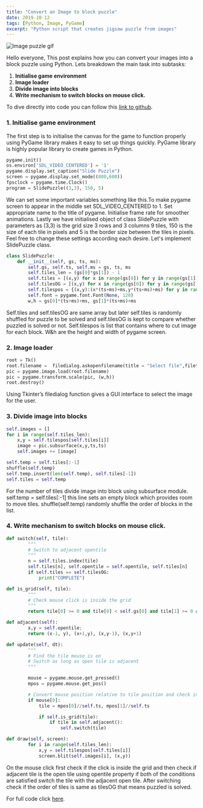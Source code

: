 ```yaml
---
title: "Convert an Image to block puzzle"
date: 2019-10-12
tags: [Python, Image, PyGame]
excerpt: "Python script that creates jigsaw puzzle from images"
---
```


<img src="{{ site.url }}{{ site.baseurl }}/images/puzzle/record.gif" alt="Image puzzle gif">

Hello everyone, This post explains how you can convert your images into a block puzzle using Python. Lets breakdown the main task into subtasks:
1. **Initialise game environment**
2. **Image loader**
3. **Divide image into blocks**
4. **Write mechanism to switch blocks on mouse click.**

To dive directly into code you can follow this [link to github](https://github.com/bhanga-manish/Image-Puzzle).


### 1. Initialise game environment

The first step is to initialise the canvas for the game to function properly using PyGame library makes it easy to set up things quickly. PyGame library is highly popular library to create games in Python.

```python
pygame.init()
os.environ['SDL_VIDEO_CENTERED'] = '1'
pygame.display.set_caption("Slide Puzzle")
screen = pygame.display.set_mode((800,600))
fpsclock = pygame.time.Clock()
program = SlidePuzzle((3,3), 150, 5)
```

We can set some important variables something like this.To make pygame screen to appear in the middle set SDL_VIDEO_CENTERED to 1. Set appropriate name to the title of pygame. Initialise frame rate for smoother animations. Lastly we have initialised object of class SlidePuzzle with parameters as (3,3) is the grid size 3 rows and 3 columns 9 tiles, 150 is the size of each tile in pixels and 5 is the border size between the tiles in pixels. Feel free to change these settings according each desire. Let's implement SlidePuzzle class.

```python
class SlidePuzzle:
    def __init__(self, gs, ts, ms):
        self.gs, self.ts, self.ms = gs, ts, ms
        self.tiles_len = (gs[0]*gs[1]) - 1
        self.tiles = [(x,y) for x in range(gs[0]) for y in range(gs[1])]
        self.tilesOG = [(x,y) for x in range(gs[0]) for y in range(gs[1])]    
        self.tilespos = {(x,y):(x*(ts+ms)+ms,y*(ts+ms)+ms) for y in range(gs[1]) for x in range(gs[0])}    
        self.font = pygame.font.Font(None, 120)    
        w,h = gs[0]*(ts+ms)+ms, gs[1]*(ts+ms)+ms
```

Self.tiles and self.tilesOG are same array but later self.tiles is randomly shuffled for puzzle to be solved and self.tilesOG is kept to compare whether puzzled is solved or not. Self.tilespos is list that contains where to cut image for each block. W&h are the height and width of pygame screen.

### 2. Image loader




```python
root = Tk()
root.filename =  filedialog.askopenfilename(title = "Select file",filetypes = (("jpeg files","*.jpg"),("all files","*.*")))
pic = pygame.image.load(root.filename)
pic = pygame.transform.scale(pic, (w,h))
root.destroy()
```

Using Tkinter’s filedialog function gives a GUI interface to select the image for the user.

### 3. Divide image into blocks

```python
self.images = []
for i in range(self.tiles_len):
    x,y = self.tilespos[self.tiles[i]]
    image = pic.subsurface(x,y,ts,ts)
    self.images += [image]

self.temp = self.tiles[:-1]
shuffle(self.temp)
self.temp.insert(len(self.temp), self.tiles[-1])
self.tiles = self.temp
```

For the number of tiles divide image into block using subsurface module. self.temp = self.tiles[:-1] this line sets an empty block which provides room to move tiles. shuffle(self.temp) randomly shuffle the order of blocks in the list.



### 4. Write mechanism to switch blocks on mouse click.

```python
def switch(self, tile):
        """
        # Switch to adjacent opentile
        """
        n = self.tiles.index(tile)
        self.tiles[n], self.opentile = self.opentile, self.tiles[n]
        if self.tiles == self.tilesOG:
            print("COMPLETE")

def is_grid(self, tile):
        """
        # Check mouse click is inside the grid
        """
        return tile[0] >= 0 and tile[0] < self.gs[0] and tile[1] >= 0 and tile[1] < self.gs[1]

def adjacent(self):
        x,y = self.opentile;
        return (x-1, y), (x+1,y), (x,y-1), (x,y+1)

def update(self, dt):
        """
        # Find the tile mouse is on
        # Switch as long as open tile is adjacent
        """

        mouse = pygame.mouse.get_pressed()
        mpos = pygame.mouse.get_pos()

        # Convert mouse position relative to tile position and check in grid
        if mouse[0]:
            tile = mpos[0]//self.ts, mpos[1]//self.ts

            if self.is_grid(tile):
                if tile in self.adjacent():
                    self.switch(tile)

def draw(self, screen):
        for i in range(self.tiles_len):
            x,y = self.tilespos[self.tiles[i]]
            screen.blit(self.images[i], (x,y))            

````

On the mouse click first check if the click is inside the grid and then check if adjacent tile is the open tile using opentile property if both of the conditions are satisfied switch the tile with the adjacent open tile. After switching check if the order of tiles is same as tilesOG that means puzzled is solved.

For full code click [here](https://github.com/bhanga-manish/Image-Puzzle).
